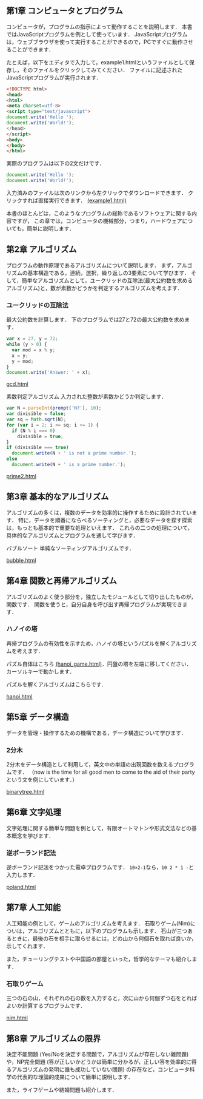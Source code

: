 ## 第1章 コンピュータとプログラム

コンピュータが，プログラムの指示によって動作することを説明します． 本書ではJavaScriptプログラムを例として使っています． JavaScriptプログラムは，ウェブブラウザを使って実行することができるので，PCですぐに動作させることができます．

たとえば，以下をエディタで入力して，example1.htmlというファイルとして保存し，そのファイルをクリックしてみてください． ファイルに記述されたJavaScriptプログラムが実行されます．

```html
<!DOCTYPE html>
<head>
<html>
<meta charset=utf-8>
<script type="text/javascript">
document.write('Hello ');
document.write('World!');
</head>
</script>
<body>
</body>
</html>
```

実際のプログラムは以下の2文だけです．
```JavaScript
document.write('Hello ');
document.write('World!');
```

入力済みのファイルは次のリンクから左クリックでダウンロードできます． クリックすれば直接実行できます．
[(example1.html)](example1.html)

本書のほとんどは，このようなプログラムの総称であるソフトウェアに関する内容ですが， この章では，コンピュータの機械部分，つまり，ハードウェアについても，簡単に説明します．

## 第2章 アルゴリズム

プログラムの動作原理であるアルゴリズムについて説明します． まず，アルゴリズムの基本構造である，連続，選択，繰り返しの3要素について学びます． そして，簡単なアルゴリズムとして，ユークリッドの互除法(最大公約数を求めるアルゴリズム)と，数が素数かどうかを判定するアルゴリズムを考えます．

### ユークリッドの互除法

最大公約数を計算します． 下のプログラムでは27と72の最大公約数を求めます．

```JavaScript
var x = 27, y = 72;
while (y > 0) {
  var mod = x % y;
  x = y;
  y = mod;
}
document.write('Answer: ' + x);
```
[gcd.html](gcd.html)

素数判定アルゴリズム
入力された整数が素数かどうか判定します．
```JavaScript
var N = parseInt(prompt('N?'), 10);
var divisible = false;
var sq = Math.sqrt(N);
for (var i = 2; i <= sq; i += 1) {
  if (N % i === 0)
    divisible = true;
}
if (divisible === true)
  document.write(N + ' is not a prime number.');
else
  document.write(N + ' is a prime number.');
```
[prime2.html](prime2.html)

## 第3章 基本的なアルゴリズム
アルゴリズムの多くは，複数のデータを効率的に操作するために設計されています． 特に，データを順番にならべるソーティングと，必要なデータを探す探索は，もっとも基本的で重要な処理といえます． これらの二つの処理について，具体的なアルゴリズムとプログラムを通して学びます．

バブルソート
単純なソーティングアルゴリズムです．

[bubble.html](bubble.html)

## 第4章 関数と再帰アルゴリズム
アルゴリズムのよく使う部分を，独立したモジュールとして切り出したものが，関数です． 関数を使うと，自分自身を呼び出す再帰プログラムが実現できます．

### ハノイの塔
再帰プログラムの有効性を示すため，ハノイの塔というパズルを解くアルゴリズムを考えます．

パズル自体はこちら [(hanoi_game.html)](hanoi_game.html)．円盤の塔を左端に移してください． カーソルキーで動かします．


パズルを解くアルゴリズムはこちらです．

[hanoi.html](hanoi.html)


## 第5章 データ構造
データを管理・操作するための機構である，データ構造について学びます．

### 2分木
2分木をデータ構造として利用して，英文中の単語の出現回数を数えるプログラムです． （now is the time for all good men to come to the aid of their partyという文を例にしています．）

[binarytree.html](binarytree.html)

## 第6章 文字処理
文字処理に関する簡単な問題を例として，有限オートマトンや形式文法などの基本概念を学びます．

### 逆ポーランド記法
逆ポーランド記法をつかった電卓プログラムです． `10×2-1`なら，`10 2 * 1 -`と入力します．

[poland.html](poland.html)

## 第7章 人工知能
人工知能の例として，ゲームのアルゴリズムを考えます． 石取りゲーム(Nim)についは，アルゴリズムとともに，以下のプログラムも示します． 石山が三つあるときに，最後の石を相手に取らせるには，どの山から何個石を取れば良いか，示してくれます．

また，チューリングテストや中国語の部屋といった，哲学的なテーマも紹介します．

### 石取りゲーム
三つの石の山，それぞれの石の数を入力すると，次に山から何個ずつ石をとればよいか計算するプログラムです．

[nim.html](nim.html)

## 第8章 アルゴリズムの限界
決定不能問題 (Yes/Noを決定する問題で，アルゴリズムが存在しない難問題)や，NP完全問題 (答が正しいかどうかは簡単に分かるが，正しい答を効率的に得るアルゴリズムの発明に誰も成功していない問題) の存在など，コンピュータ科学の代表的な理論的成果について簡単に説明します．

また，ライフゲームや結婚問題も紹介します．
